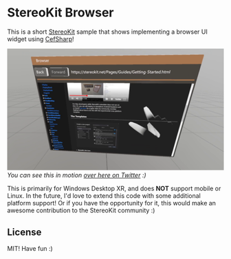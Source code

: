 # StereoKit Browser

This is a short [StereoKit](https://stereokit.net) sample that shows implementing a browser UI widget using [CefSharp](https://github.com/cefsharp/CefSharp)!

![Interacting with a browser widget](/docs/StereoKit_Browser.png)
_You can see this in motion [over here on Twitter](https://twitter.com/koujaku/status/1513750989894930433) :)_

This is primarily for Windows Desktop XR, and does **NOT** support mobile or Linux. In the future, I'd love to extend this code with some additional platform support! Or if you have the opportunity for it, this would make an awesome contribution to the StereoKit community :)

## License

MIT! Have fun :)